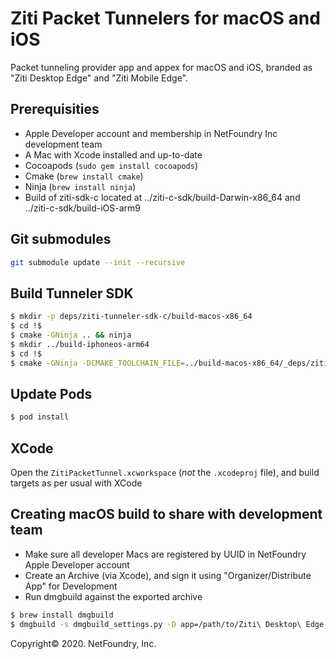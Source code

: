 # Ziti Packet Tunnelers for macOS and iOS 
Packet tunneling provider app and appex for macOS and iOS, branded as "Ziti Desktop Edge" and "Ziti Mobile Edge".

## Prerequisities
* Apple Developer account and membership in NetFoundry Inc development team
* A Mac with Xcode installed and up-to-date
* Cocoapods (`sudo gem install cocoapods`)
* Cmake (`brew install cmake`)
* Ninja (`brew install ninja`)
* Build of ziti-sdk-c located at ../ziti-c-sdk/build-Darwin-x86_64 and ../ziti-c-sdk/build-iOS-arm9

## Git submodules
```bash
git submodule update --init --recursive
```

## Build Tunneler SDK
```bash
$ mkdir -p deps/ziti-tunneler-sdk-c/build-macos-x86_64
$ cd !$
$ cmake -GNinja .. && ninja
$ mkdir ../build-iphoneos-arm64
$ cd !$
$ cmake -GNinja -DCMAKE_TOOLCHAIN_FILE=../build-macos-x86_64/_deps/ziti-sdk-c-src/toolchains/iOS-arm64.cmake .. && ninja
```
## Update Pods
```bash
$ pod install
```

## XCode
Open the `ZitiPacketTunnel.xcworkspace` (_not_ the `.xcodeproj` file), and build targets as per usual with XCode

## Creating macOS build to share with development team
* Make sure all developer Macs are registered by UUID in NetFoundry Apple Developer account
* Create an Archive (via Xcode), and sign it using "Organizer/Distribute App" for Development
* Run dmgbuild against the exported archive
```bash
$ brew install dmgbuild
$ dmgbuild -s dmgbuild_settings.py -D app=/path/to/Ziti\ Desktop\ Edge.app "Ziti Desktop Edge" ZitiDesktopEdge.dmg
```

Copyright&copy; 2020. NetFoundry, Inc.
